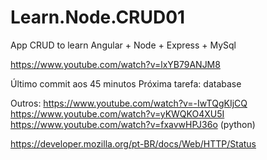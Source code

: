 # Learn.Node.CRUD01
App CRUD to learn Angular + Node + Express + MySql

https://www.youtube.com/watch?v=lxYB79ANJM8

Último commit aos 45 minutos
Próxima tarefa: database


Outros:
https://www.youtube.com/watch?v=-IwTQgKIjCQ
https://www.youtube.com/watch?v=yKWQKO4XU5I
https://www.youtube.com/watch?v=fxavwHPJ36o  (python)

https://developer.mozilla.org/pt-BR/docs/Web/HTTP/Status
